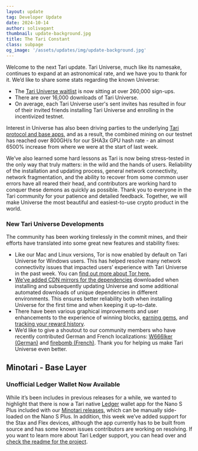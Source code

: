 ```yaml
---
layout: update
tag: Developer Update
date: 2024-10-14
author: solivagant
thumbnail: update-background.jpg
title: The Tari Constant
class: subpage
og_image: '/assets/updates/img/update-background.jpg'
---
```


Welcome to the next Tari update. Tari Universe, much like its namesake, continues to expand at an astronomical rate, and we have you to thank for it. We’d like to share some stats regarding the known Universe:

- The [Tari Universe waitlist](https://universe.tari.com/) is now sitting at over 260,000 sign-ups.
- There are over 16,000 downloads of Tari Universe.
- On average, each Tari Universe user's sent invites has resulted in four of their invited friends installing Tari Universe and enrolling in the incentivized testnet.

Interest in Universe has also been driving parties to the underlying [Tari protocol and base apps](https://github.com/tari-project/tari), and as a result, the combined mining on our testnet has reached over 800GH/s for our SHA3x GPU hash rate - an almost 6500% increase from where we were at the start of last week.

We’ve also learned some hard lessons as Tari is now being stress-tested in the only way that truly matters: in the wild and the hands of users. Reliability of the installation and updating process, general network connectivity, network fragmentation, and the ability to recover from some common user errors have all reared their head, and contributors are working hard to conquer these demons as quickly as possible. Thank you to everyone in the Tari community for your patience and detailed feedback. Together, we will make Universe the most beautiful and easiest-to-use crypto product in the world.

### New Tari Universe Developments

The community has been working tirelessly in the commit mines, and their efforts have translated into some great new features and stability fixes:

- Like our Mac and Linux versions, Tor is now enabled by default on Tari Universe for Windows users. This has helped resolve many network connectivity issues that impacted users’ experience with Tari Universe in the past week. You can [find out more about Tor here.](https://tlu.tarilabs.com/protocols/intro-to-tor-and-i2p#tor-network)
- [We’ve added CDN mirrors for the dependencies](https://github.com/tari-project/universe/pull/658) downloaded when installing and subsequently updating Universe and some additional automated downloads of unique dependencies in different environments. This ensures better reliability both when installing Universe for the first time and when keeping it up-to-date.
- There have been various graphical improvements and user enhancements to the experience of winning blocks, [earning gems](https://github.com/tari-project/universe/pull/682), and [tracking your reward history](https://github.com/tari-project/universe/pull/723).
- We’d like to give a shoutout to our community members who have recently contributed German and French localizations: [W666lker (German)](https://github.com/tari-project/universe/pull/802) and [firebomb (French)](https://github.com/tari-project/universe/pull/717). Thank you for helping us make Tari Universe even better.

## Minotari - Base Layer

### Unofficial Ledger Wallet Now Available

While it’s been includes in previous releases for a while, we wanted to highlight that there is now a Tari native [Ledger](https://www.ledger.com/) wallet app for the Nano S Plus included with our [Minotari releases](https://github.com/tari-project/tari/releases), which can be manually side-loaded on the Nano S Plus. In addition, this week we’ve added support for the Stax and Flex devices, although the app currently has to be built from source and has some known issues contributors are working on resolving. If you want to learn more about Tari Ledger support, you can head over and [check the readme for the project](https://github.com/tari-project/tari/tree/development/applications/minotari_ledger_wallet/wallet).
